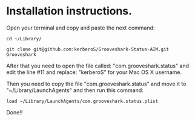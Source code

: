 Installation instructions.
==========================

Open your terminal and copy and paste the next command:

`cd ~/Library/`

`git clone git@github.com:kerberoS/Grooveshark-Status-AIM.git Grooveshark`

After that you need to open the file called: "com.grooveshark.status" and edit the line #11 and replace: "kerberoS" for your Mac OS X username.

Then you need to copy the file "com.grooveshark.status" and move it to "~/Library/LaunchAgents" and then run this command:

`load ~/Library/LaunchAgents/com.grooveshark.status.plist`

Done!!